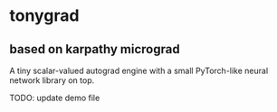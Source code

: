 # tonygrad

## based on karpathy micrograd
 
 A tiny scalar-valued autograd engine with a small PyTorch-like neural network library on top.

TODO: update demo file